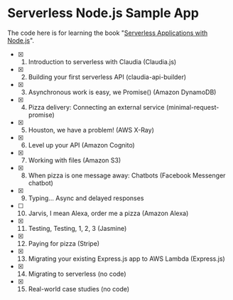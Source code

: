 # Serverless Node.js Sample App

The code here is for learning the book "[Serverless Applications with Node.js](https://www.manning.com/books/serverless-applications-with-node-js)".

- [x] 1. Introduction to serverless with Claudia (Claudia.js)
- [x] 2. Building your first serverless API (claudia-api-builder)
- [x] 3. Asynchronous work is easy, we Promise() (Amazon DynamoDB)
- [x] 4. Pizza delivery: Connecting an external service (minimal-request-promise)
- [x] 5. Houston, we have a problem! (AWS X-Ray)
- [x] 6. Level up your API (Amazon Cognito)
- [x] 7. Working with files (Amazon S3)
- [x] 8. When pizza is one message away: Chatbots (Facebook Messenger chatbot)
- [x] 9. Typing... Async and delayed responses
- [ ] 10. Jarvis, I mean Alexa, order me a pizza (Amazon Alexa)
- [x] 11. Testing, Testing, 1, 2, 3 (Jasmine)
- [x] 12. Paying for pizza (Stripe)
- [x] 13. Migrating your existing Express.js app to AWS Lambda (Express.js)
- [x] 14. Migrating to serverless (no code)
- [x] 15. Real-world case studies (no code)